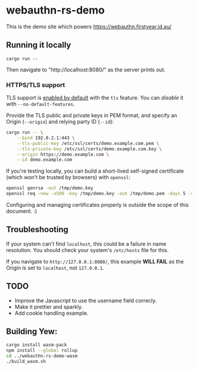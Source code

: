 # webauthn-rs-demo

This is the demo site which powers https://webauthn.firstyear.id.au/

## Running it locally

```
cargo run --
```

Then navigate to "http://localhost:8080/" as the server prints out.

### HTTPS/TLS support

TLS support is [enabled by default][0] with the `tls` feature. You can _disable_
it with `--no-default-features`.

[0]: https://doc.rust-lang.org/cargo/reference/features.html#the-default-feature

Provide the TLS public and private keys in PEM format, and specify an Origin
(`--origin`) and relying party ID (`--id`):

```sh
cargo run -- \
    --bind 192.0.2.1:443 \
    --tls-public-key /etc/ssl/certs/demo.example.com.pem \
    --tls-private-key /etc/ssl/certs/demo.example.com.key \
    --origin https://demo.example.com \
    --id demo.example.com
```

If you're testing locally, you can build a short-lived self-signed certificate
(which won't be trusted by browsers) with `openssl`:

```sh
openssl genrsa -out /tmp/demo.key
openssl req -new -x509 -key /tmp/demo.key -out /tmp/demo.pem -days 5 -subj "/CN=localhost/"
```

Configuring and managing certificates properly is outside the scope of this
document. :)

## Troubleshooting

If your system can't find `localhost`, this could be a failure in name
resolution. You should check your system's `/etc/hosts` file for this.

If you navigate to `http://127.0.0.1:8080/`, this example **WILL FAIL** as the
Origin is set to `localhost`, not `127.0.0.1`.

## TODO

* Improve the Javascript to use the username field correcly.
* Make it prettier and sparkly.
* Add cookie handling example.

## Building Yew:

```sh
cargo install wasm-pack
npm install --global rollup
cd ../webauthn-rs-demo-wasm
./build_wasm.sh
```
